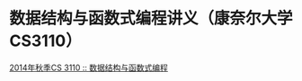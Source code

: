 # 数据结构与函数式编程讲义（康奈尔大学CS3110）

[2014年秋季CS 3110 :: 数据结构与函数式编程](http://www.cs.cornell.edu/courses/cs3110/2014fa/)
